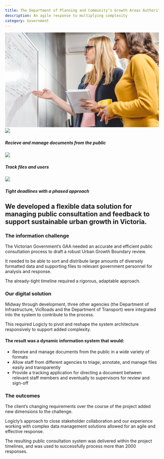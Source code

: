 ```yaml
---
title: The Department of Planning and Community’s Growth Areas Authority (GAA)
description: An agile response to multiplying complexity
category: Government
---
```

<div class="grid grid-cols-12">

<div class="col-span-12 project-images">
    <img src="/Projects/Images/9_Department_of_Planning_and_Community’s_Growth_Areas_Authority_(GAA)/Department-of-Planning-and-Community’s-Growth-Areas-Authority-women-working-on-whiteboard.jpg" />
</div>

<div class="col-span-3 icons-sidebar">
<div>
<img src="/Projects/Icons/9_Department_of_Planning_and_Community’s_Growth_Areas_Authority_(GAA)/Receive_and_manage_documents_from_the_public.svg" />

##### Recieve and manage documents from the public
</div>

<div>
<img src="/Projects/Icons/9_Department_of_Planning_and_Community’s_Growth_Areas_Authority_(GAA)/Trach_files_and_users.svg" />

##### Track files and users
</div>

<div class="icons-sidebar-last">
<img src="/Projects/Icons/9_Department_of_Planning_and_Community’s_Growth_Areas_Authority_(GAA)/Tight_deadlines.svg" />

##### Tight deadlines with a phased approach
</div>
</div>

<div class="col-span-9 project-text">
<div>

## We developed a flexible data solution for managing public consultation and feedback to support sustainable urban growth in Victoria.

### The information challenge
The Victorian Government’s GAA needed an accurate and efficient public consultation process to draft a robust Urban Growth Boundary review.

It needed to be able to sort and distribute large amounts of diversely formatted data and supporting files to relevant government personnel for analysis and response.

The already-tight timeline required a rigorous, adaptable approach.

### Our digital solution
Midway through development, three other agencies (the Department of Infrastructure, VicRoads and the Department of Transport) were integrated into the system to contribute to the process.

This required Logicly to pivot and reshape the system architecture responsively to support added complexity.

#### The result was a dynamic information system that would:
<div class="project-text-list">
  <ul>
    <li>Receive and manage documents from the public in a wide variety of formats</li>
    <li>Allow staff from different agencies to triage, annotate, and manage files easily and transparently </li>
    <li>Provide a tracking application for directing a document between relevant staff members and eventually to supervisors for review and sign-off</li>
  </ul>
</div>

### The outcomes
The client’s changing requirements over the course of the project added new dimensions to the challenge.

Logicly’s approach to close stakeholder collaboration and our experience working with complex data management solutions allowed for an agile and effective response.

The resulting public consultation system was delivered within the project timelines, and was used to successfully process more than 2000 responses.


</div>
</div>
</div>
